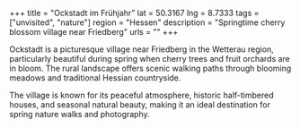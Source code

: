 +++
title = "Ockstadt im Frühjahr"
lat = 50.3167
lng = 8.7333
tags = ["unvisited", "nature"]
region = "Hessen"
description = "Springtime cherry blossom village near Friedberg"
urls = ""
+++

Ockstadt is a picturesque village near Friedberg in the Wetterau region, particularly beautiful during spring when cherry trees and fruit orchards are in bloom. The rural landscape offers scenic walking paths through blooming meadows and traditional Hessian countryside.

The village is known for its peaceful atmosphere, historic half-timbered houses, and seasonal natural beauty, making it an ideal destination for spring nature walks and photography.